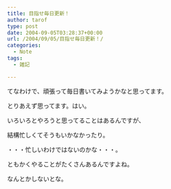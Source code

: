 ```yaml
---
title: 目指せ毎日更新！
author: tarof
type: post
date: 2004-09-05T03:28:37+00:00
url: /2004/09/05/目指せ毎日更新！/
categories:
  - Note
tags:
  - 雑記

---
```

てなわけで、頑張って毎日書いてみようかなと思ってます。

とりあえず思ってます。はい。

いろいろとやろうと思ってることはあるんですが、
  
結構忙しくてそうもいかなかったり。
  
・・・忙しいわけではないのかな・・・。
  
ともかくやることがたくさんあるんですよね。

なんとかしないとな。